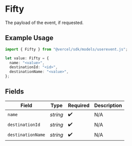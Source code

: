 # Fifty

The payload of the event, if requested.

## Example Usage

```typescript
import { Fifty } from "@vercel/sdk/models/userevent.js";

let value: Fifty = {
  name: "<value>",
  destinationId: "<id>",
  destinationName: "<value>",
};
```

## Fields

| Field              | Type               | Required           | Description        |
| ------------------ | ------------------ | ------------------ | ------------------ |
| `name`             | *string*           | :heavy_check_mark: | N/A                |
| `destinationId`    | *string*           | :heavy_check_mark: | N/A                |
| `destinationName`  | *string*           | :heavy_check_mark: | N/A                |